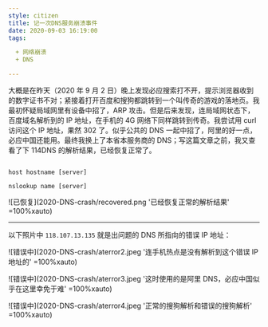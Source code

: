 ```yaml
---
style: citizen
title: 记一次DNS服务崩溃事件
date: 2020-09-03 16:19:00
tags:

  + 网络崩溃
  + DNS

---
```


大概是在昨天（2020 年 9 月 2 日）晚上发现必应搜索打不开，提示浏览器收到的数字证书不对；紧接着打开百度和搜狗都跳转到一个叫传奇的游戏的落地页。我最初怀疑局域网里有设备中招了，ARP 攻击。但是后来发现，连局域网状态下，百度域名解析到的 IP 地址，在手机的 4G 网络下同样跳转到传奇。我尝试用 curl 访问这个 IP 地址，果然 302 了。似乎公共的 DNS 一起中招了，阿里的好一点，必应中国还能用。最终我换上了本省本服务商的 DNS；写这篇文章之前，我又查看了下 114DNS 的解析结果，已经恢复正常了。

``` shell

host hostname [server]

nslookup name [server]

```

![已恢复](2020-DNS-crash/recovered.png '已经恢复正常的解析结果' =100%xauto)

---

以下照片中 `118.107.13.135` 就是出问题的 DNS 所指向的错误 IP 地址：

![错误中](2020-DNS-crash/aterror2.jpeg '连手机热点是没有解析到这个错误 IP 地址的' =100%xauto)

![错误中](2020-DNS-crash/aterror3.jpeg '这时使用的是阿里 DNS，必应中国似乎在这里幸免于难' =100%xauto)

![错误中](2020-DNS-crash/aterror4.jpeg '正常的搜狗解析和错误的搜狗解析' =100%xauto)
